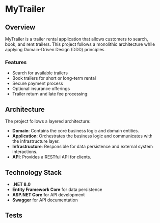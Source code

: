 # MyTrailer

## Overview

MyTrailer is a trailer rental application that allows customers to search, book, and rent trailers. This project follows a monolithic architecture while applying Domain-Driven Design (DDD) principles.

### Features
- Search for available trailers
- Book trailers for short or long-term rental
- Secure payment process
- Optional insurance offerings
- Trailer return and late fee processing

## Architecture

The project follows a layered architecture:
- **Domain**: Contains the core business logic and domain entities.
- **Application**: Orchestrates the business logic and communicates with the infrastructure layer.
- **Infrastructure**: Responsible for data persistence and external system interactions.
- **API**: Provides a RESTful API for clients.

## Technology Stack

- **.NET 8.0**
- **Entity Framework Core** for data persistence
- **ASP.NET Core** for API development
- **Swagger** for API documentation

## Tests
